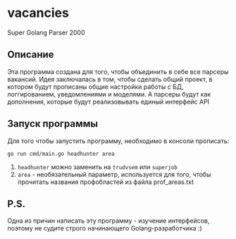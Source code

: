 # vacancies
Super Golang Parser 2000

## Описание
Эта программа создана для того, чтобы объединить в себе все парсеры вакансий. Идея заключалась в том, чтобы сделать общий проект, в котором будут прописаны общие настройки работы с БД, логгированием, уведомлениями и моделями. А парсеры будут как дополнения, которые будут реализовывать единый интерфейс API

## Запуск программы
Для того чтобы запустить программу, необходимо в консоли прописать:

```console
go run cmd/main.go headhunter area
```

1. `headhunter` можно заменить на `trudvsem` или `superjob`
2. `area` - необязательный параметр, используется для того, чтобы прочитать названия профобластей из файла prof_areas.txt

## P.S.
Одна из причин написать эту программу - изучение интерфейсов, поэтому не судите строго начинающего Golang-разработчика :)